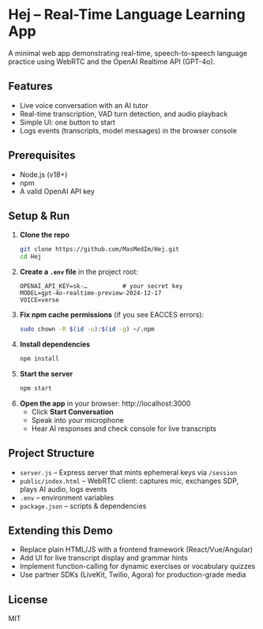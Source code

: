 # Hej – Real-Time Language Learning App

A minimal web app demonstrating real-time, speech-to-speech language practice using WebRTC and the OpenAI Realtime API (GPT-4o).

## Features

- Live voice conversation with an AI tutor
- Real-time transcription, VAD turn detection, and audio playback
- Simple UI: one button to start
- Logs events (transcripts, model messages) in the browser console

## Prerequisites

- Node.js (v18+)
- npm
- A valid OpenAI API key

## Setup & Run

1. **Clone the repo**
   ```bash
   git clone https://github.com/MasMedIm/Hej.git
   cd Hej
   ```
2. **Create a `.env` file** in the project root:
   ```env
   OPENAI_API_KEY=sk-…          # your secret key
   MODEL=gpt-4o-realtime-preview-2024-12-17
   VOICE=verse
   ```
3. **Fix npm cache permissions** (if you see EACCES errors):
   ```bash
   sudo chown -R $(id -u):$(id -g) ~/.npm
   ```
4. **Install dependencies**
   ```bash
   npm install
   ```
5. **Start the server**
   ```bash
   npm start
   ```
6. **Open the app** in your browser: http://localhost:3000
   - Click **Start Conversation**
   - Speak into your microphone
   - Hear AI responses and check console for live transcripts

## Project Structure

- `server.js` – Express server that mints ephemeral keys via `/session`
- `public/index.html` – WebRTC client: captures mic, exchanges SDP, plays AI audio, logs events
- `.env` – environment variables
- `package.json` – scripts & dependencies

## Extending this Demo

- Replace plain HTML/JS with a frontend framework (React/Vue/Angular)
- Add UI for live transcript display and grammar hints
- Implement function-calling for dynamic exercises or vocabulary quizzes
- Use partner SDKs (LiveKit, Twilio, Agora) for production-grade media

## License

MIT
